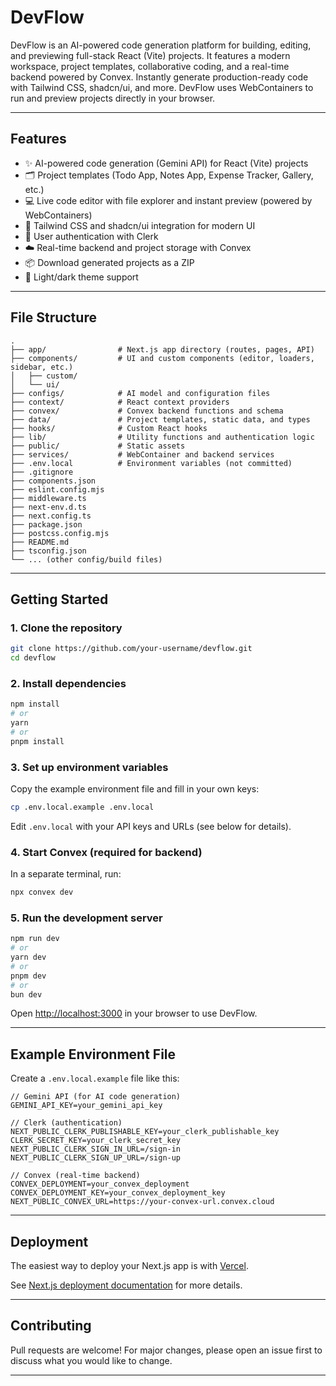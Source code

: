 # DevFlow

DevFlow is an AI-powered code generation platform for building, editing, and previewing full-stack React (Vite) projects. It features a modern workspace, project templates, collaborative coding, and a real-time backend powered by Convex. Instantly generate production-ready code with Tailwind CSS, shadcn/ui, and more. DevFlow uses WebContainers to run and preview projects directly in your browser.

---

## Features

- ✨ AI-powered code generation (Gemini API) for React (Vite) projects
- 🗂️ Project templates (Todo App, Notes App, Expense Tracker, Gallery, etc.)
- 💻 Live code editor with file explorer and instant preview (powered by WebContainers)
- 🎨 Tailwind CSS and shadcn/ui integration for modern UI
- 👥 User authentication with Clerk
- ☁️ Real-time backend and project storage with Convex
- 📦 Download generated projects as a ZIP
- 🌙 Light/dark theme support

---

## File Structure

```
.
├── app/                # Next.js app directory (routes, pages, API)
├── components/         # UI and custom components (editor, loaders, sidebar, etc.)
│   ├── custom/
│   └── ui/
├── configs/            # AI model and configuration files
├── context/            # React context providers
├── convex/             # Convex backend functions and schema
├── data/               # Project templates, static data, and types
├── hooks/              # Custom React hooks
├── lib/                # Utility functions and authentication logic
├── public/             # Static assets
├── services/           # WebContainer and backend services
├── .env.local          # Environment variables (not committed)
├── .gitignore
├── components.json
├── eslint.config.mjs
├── middleware.ts
├── next-env.d.ts
├── next.config.ts
├── package.json
├── postcss.config.mjs
├── README.md
├── tsconfig.json
└── ... (other config/build files)
```

---

## Getting Started

### 1. Clone the repository

```sh
git clone https://github.com/your-username/devflow.git
cd devflow
```

### 2. Install dependencies

```sh
npm install
# or
yarn
# or
pnpm install
```

### 3. Set up environment variables

Copy the example environment file and fill in your own keys:

```sh
cp .env.local.example .env.local
```

Edit `.env.local` with your API keys and URLs (see below for details).

### 4. Start Convex (required for backend)

In a separate terminal, run:

```sh
npx convex dev
```

### 5. Run the development server

```sh
npm run dev
# or
yarn dev
# or
pnpm dev
# or
bun dev
```

Open [http://localhost:3000](http://localhost:3000) in your browser to use DevFlow.

---

## Example Environment File

Create a `.env.local.example` file like this:

```env
// Gemini API (for AI code generation)
GEMINI_API_KEY=your_gemini_api_key

// Clerk (authentication)
NEXT_PUBLIC_CLERK_PUBLISHABLE_KEY=your_clerk_publishable_key
CLERK_SECRET_KEY=your_clerk_secret_key
NEXT_PUBLIC_CLERK_SIGN_IN_URL=/sign-in
NEXT_PUBLIC_CLERK_SIGN_UP_URL=/sign-up

// Convex (real-time backend)
CONVEX_DEPLOYMENT=your_convex_deployment
CONVEX_DEPLOYMENT_KEY=your_convex_deployment_key
NEXT_PUBLIC_CONVEX_URL=https://your-convex-url.convex.cloud
```

---

## Deployment

The easiest way to deploy your Next.js app is with [Vercel](https://vercel.com/new?utm_medium=default-template&filter=next.js&utm_source=create-next-app&utm_campaign=create-next-app-readme).

See [Next.js deployment documentation](https://nextjs.org/docs/app/building-your-application/deploying) for more details.

---

## Contributing

Pull requests are welcome! For major changes, please open an issue first to discuss what you would like to change.

---


